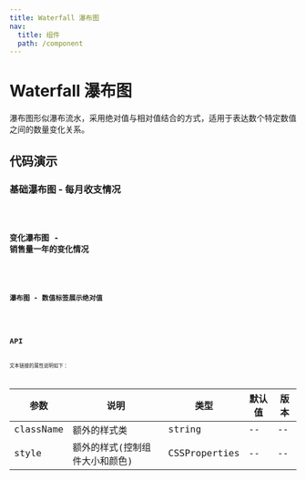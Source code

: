```yaml
---
title: Waterfall 瀑布图
nav:
  title: 组件
  path: /component
---
```


# Waterfall 瀑布图

瀑布图形似瀑布流水，采用绝对值与相对值结合的方式，适用于表达数个特定数值之间的数量变化关系。

## 代码演示

### 基础瀑布图 - 每月收支情况

<code src="./demo/demo-01.tsx" />

### 变化瀑布图 - 销售量一年的变化情况

<code src="./demo/demo-02.tsx" />

### 瀑布图 - 数值标签展示绝对值

<code src="./demo/demo-03.tsx" />

## API

文本链接的属性说明如下：

| 参数      | 说明                           | 类型          | 默认值 | 版本 |
| --------- | ------------------------------ | ------------- | ------ | ---- |
| className | 额外的样式类                   | string        | --     | --   |
| style     | 额外的样式(控制组件大小和颜色) | CSSProperties | --     | --   |
